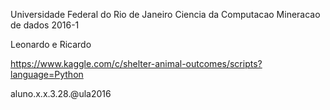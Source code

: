 Universidade Federal do Rio de Janeiro
Ciencia da Computacao
Mineracao de dados
2016-1

Leonardo e Ricardo 

https://www.kaggle.com/c/shelter-animal-outcomes/scripts?language=Python

aluno.x.x.3.28.@ula2016
